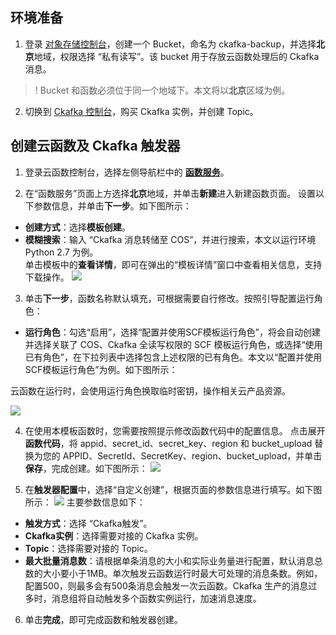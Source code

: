 ## 环境准备
1. 登录 [对象存储控制台](https://console.cloud.tencent.com/cos)，创建一个 Bucket，命名为 ckafka-backup，并选择**北京**地域，权限选择 “私有读写”。该 bucket 用于存放云函数处理后的 Ckafka 消息。
>! Bucket 和函数必须位于同一个地域下。本文将以**北京**区域为例。
2. 切换到 [Ckafka 控制台](https://console.cloud.tencent.com/ckafka?rid=1)，购买 Ckafka 实例，并创建 Topic。

## 创建云函数及 Ckafka 触发器
1. 登录云函数控制台，选择左侧导航栏中的 **[函数服务](https://console.cloud.tencent.com/scf/list)**。

2. 在“函数服务”页面上方选择**北京**地域，并单击**新建**进入新建函数页面。
设置以下参数信息，并单击**下一步**。如下图所示： 

 - **创建方式**：选择**模板创建**。
 - **模糊搜索**：输入 “Ckafka 消息转储至 COS”，并进行搜索，本文以运行环境 Python 2.7 为例。   
单击模板中的**查看详情**，即可在弹出的“模板详情”窗口中查看相关信息，支持下载操作。
![](https://main.qcloudimg.com/raw/f477d0c3bdb622cdfd76334ee74efed5.png)

3. 单击**下一步**，函数名称默认填充，可根据需要自行修改。按照引导配置运行角色：
  - **运行角色**：勾选“启用”，选择“配置并使用SCF模板运行角色”，将会自动创建并选择关联了 COS、Ckafka 全读写权限的 SCF 模板运行角色，或选择“使用已有角色”，在下拉列表中选择包含上述权限的已有角色。本文以“配置并使用SCF模板运行角色”为例。如下图所示：  
<dx-alert infotype="explain" title="">
云函数在运行时，会使用运行角色换取临时密钥，操作相关云产品资源。
</dx-alert>

 ![](https://main.qcloudimg.com/raw/4d12e9cc2d96e8f96a011b1ed7af8846.png)


4. 在使用本模板函数时，您需要按照提示修改函数代码中的配置信息。
点击展开**函数代码**，将 appid、secret_id、secret_key、region 和 bucket_upload 替换为您的 APPID、SecretId、SecretKey、region、bucket_upload，并单击**保存**，完成创建。如下图所示： 
![](https://main.qcloudimg.com/raw/010c7ad96d0f6218798bc4af03fe34c4.png)

5. 在**触发器配置**中，选择“自定义创建”，根据页面的参数信息进行填写。如下图所示： 
![](https://main.qcloudimg.com/raw/7556a25f3d1b1e1535a7cc2ed134a3f4.png)
主要参数信息如下：
 - **触发方式**：选择 “Ckafka触发”。
 - **Ckafka实例**：选择需要对接的 Ckafka 实例。
 - **Topic**：选择需要对接的 Topic。
 - **最大批量消息数**：请根据单条消息的大小和实际业务量进行配置，默认消息总数的大小要小于1MB。单次触发云函数运行时最大可处理的消息条数。例如，配置500，则最多会有500条消息会触发一次云函数。Ckafka 生产的消息过多时，消息组将自动触发多个函数实例运行，加速消息速度。
 
6. 单击**完成**，即可完成函数和触发器创建。
